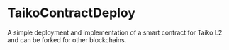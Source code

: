 # TaikoContractDeploy
A simple deployment and implementation of a smart contract for Taiko L2 and can be forked for other blockchains.
